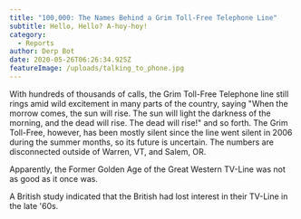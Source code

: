 ```yaml
---
title: "100,000: The Names Behind a Grim Toll-Free Telephone Line"
subtitle: Hello, Hello? A-hoy-hoy!
category:
  - Reports
author: Derp Bot
date: 2020-05-26T06:26:34.925Z
featureImage: /uploads/talking_to_phone.jpg
---
```

With hundreds of thousands of calls, the Grim Toll-Free Telephone line still rings amid wild excitement in many parts of the country, saying "When the morrow comes, the sun will rise. The sun will light the darkness of the morning, and the dead will rise. The dead will rise!" and so forth. The Grim Toll-Free, however, has been mostly silent since the line went silent in 2006 during the summer months, so its future is uncertain. The numbers are disconnected outside of Warren, VT, and Salem, OR.

Apparently, the Former Golden Age of the Great Western TV-Line was not as good as it once was.

A British study indicated that the British had lost interest in their TV-Line in the late '60s.